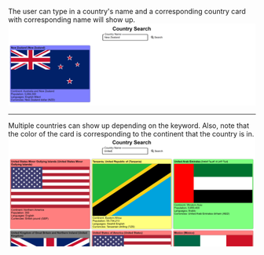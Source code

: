 
The user can type in a country's name and a corresponding country card with corresponding name will show up.
<img src='https://github.com/TylerDonghwi/world-visualisation-react/blob/main/images/newzealand.png'>

<hr>
Multiple countries can show up depending on the keyword. Also, note that the color of the card is corresponding to the continent that the country is in.
<img src='https://github.com/TylerDonghwi/world-visualisation-react/blob/main/images/keyword_united.png'>
